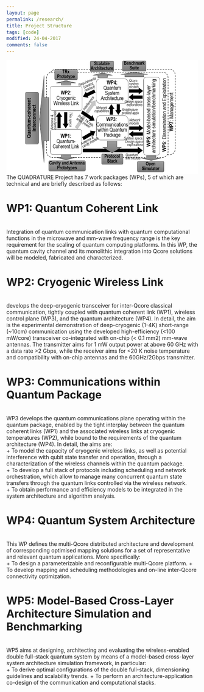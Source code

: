 ```yaml
---
layout: page
permalink: /research/
title: Project Structure
tags: [code]
modified: 24-04-2017
comments: false
---
```



<img align="right" width="600" height="300" src= "images/‎Quadrature_pert_chart.‎001.png"/>
 
<br/>
<br/>

The QUADRATURE Project has 7 work packages (WPs), 5 of which are technical and are briefly described as follows:
<br/>
# WP1: Quantum Coherent Link
<br/>
Integration of quantum communication links with quantum computational functions in the microwave and mm-wave frequency range is the key requirement for the scaling of quantum computing platforms. In this WP, the quantum cavity channel and its monolithic integration into Qcore solutions will be modeled, fabricated and characterized. 
<br/> 

# WP2: Cryogenic Wireless Link
<br/>
develops the deep-cryogenic transceiver for inter-Qcore classical communication, tightly coupled with quantum coherent link (WP1), wireless control plane (WP3), and the quantum architecture (WP4). In detail, the aim is the experimental demonstration of deep-cryogenic (1-4K) short-range (~10cm) communication using the developed high-efficiency (<100 mW/core) transceiver co-integrated with on-chip (< 0.1 mm2) mm-wave antennas. The transmitter aims for 1 mW output power at above 60 GHz with a data rate >2 Gbps, while the receiver aims for <20 K noise temperature and compatibility with on-chip antennas and the 60GHz/2Gbps transmitter.
<br/>

# WP3: Communications within Quantum Package
<br/>
WP3 develops the quantum communications plane operating within the quantum package, enabled by the tight interplay between the quantum coherent links (WP1) and the associated wireless links at cryogenic temperatures (WP2), while bound to the requirements of the quantum architecture (WP4). In detail, the aims are:
<br/>
+ To model the capacity of cryogenic wireless links, as well as potential interference with qubit state transfer and
operation, through a characterization of the wireless channels within the quantum package.
<br/>
+ To develop a full stack of protocols including scheduling and network orchestration, which allow to manage
many concurrent quantum state transfers through the quantum links controlled via the wireless network.
<br/>
+ To obtain performance and efficiency models to be integrated in the system architecture and algorithm analysis.
<br/>

# WP4: Quantum System Architecture
<br/>
This WP defines the multi-Qcore distributed architecture and development of corresponding optimised mapping solutions for a set of representative and relevant quantum applications. More specifically:
<br/>
+ To design a parameterizable and reconfigurable multi-Qcore platform.
+ To develop mapping and scheduling methodologies and on-line inter-Qcore connectivity optimization.
<br/>

# WP5: Model-Based Cross-Layer Architecture Simulation and Benchmarking
<br/>
WP5 aims at designing, architecting and evaluating the wireless-enabled double full-stack quantum system by means of a model-based cross-layer system architecture simulation framework, in particular:
<br/>
+ To derive optimal configurations of the double full-stack, dimensioning guidelines and scalability trends.
+ To perform an architecture-application co-design of the communication and computational stacks.

















